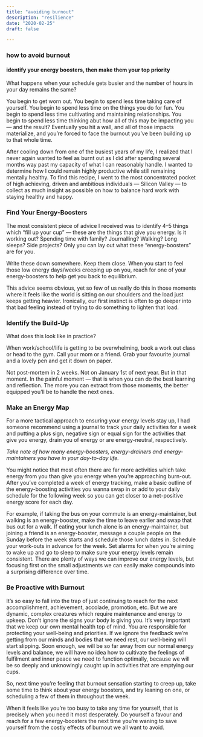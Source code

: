 ```yaml
---
title: "avoiding burnout"
description: "resilience"
date: "2020-02-25"
draft: false

---
```

### how to avoid burnout
#### identify your energy boosters, then make them your top priority

What happens when your schedule gets busier and the number of hours in your day remains the same?

You begin to get worn out. You begin to spend less time taking care of yourself. You begin to spend less time on the things you do for fun. You begin to spend less time cultivating and maintaining relationships. You begin to spend less time thinking abut how all of this may be impacting you — and the result? Eventually you hit a wall, and all of those impacts materialize, and you’re forced to face the burnout you’ve been building up to that whole time.

After cooling down from one of the busiest years of my life, I realized that I never again wanted to feel as burnt out as I did after spending several months way past my capacity of what I can reasonably handle. I wanted to determine how I could remain highly productive while still remaining mentally healthy. To find this recipe, I went to the most concentrated pocket of high achieving, driven and ambitious individuals — Silicon Valley — to collect as much insight as possible on how to balance hard work with staying healthy and happy.

### Find Your Energy-Boosters
The most consistent piece of advice I received was to identify 4–5 things which “fill up your cup” — these are the things that give you energy. Is it working out? Spending time with family? Journalling? Walking? Long sleeps? Side projects? Only you can lay out what these “energy-boosters” are for you.

Write these down somewhere. Keep them close. When you start to feel those low energy days/weeks creeping up on you, reach for one of your energy-boosters to help get you back to equilibrium.

This advice seems obvious, yet so few of us really do this in those moments where it feels like the world is sitting on our shoulders and the load just keeps getting heavier. Ironically, our first instinct is often to go deeper into that bad feeling instead of trying to do something to lighten that load.

### Identify the Build-Up
What does this look like in practice?

When work/school/life is getting to be overwhelming, book a work out class or head to the gym. Call your mom or a friend. Grab your favourite journal and a lovely pen and get it down on paper.

Not post-mortem in 2 weeks. Not on January 1st of next year. But in that moment. In the painful moment — that is when you can do the best learning and reflection. The more you can extract from those moments, the better equipped you’ll be to handle the next ones.

### Make an Energy Map
For a more tactical approach to ensuring your energy levels stay up, I had someone recommend using a journal to track your daily activities for a week and putting a plus sign, negative sign or equal sign for the activities that give you energy, drain you of energy or are energy-neutral, respectively.

_Take note of how many energy-boosters, energy-drainers and energy-maintainers you have in your day-to-day life._

You might notice that most often there are far more activities which take energy from you than give you energy when you’re approaching burn-out. After you’ve completed a week of energy tracking, make a basic outline of the energy-boosting activities you wanna swap in or add to your daily schedule for the following week so you can get closer to a net-positive energy score for each day.

For example, if taking the bus on your commute is an energy-maintainer, but walking is an energy-booster, make the time to leave earlier and swap that bus out for a walk. If eating your lunch alone is an energy-maintainer, but joining a friend is an energy-booster, message a couple people on the Sunday before the week starts and schedule those lunch dates in. Schedule your work-outs in advance for the week. Set alarms for when you’re aiming to wake up and go to sleep to make sure your energy levels remain consistent. There are plenty of ways we can improve our energy levels, but focusing first on the small adjustments we can easily make compounds into a surprising difference over time.

### Be Proactive with Burnout
It’s so easy to fall into the trap of just continuing to reach for the next accomplishment, achievement, accolade, promotion, etc. But we are dynamic, complex creatures which require maintenance and energy to upkeep. Don’t ignore the signs your body is giving you. It’s very important that we keep our own mental health top of mind. You are responsible for protecting your well-being and priorities. If we ignore the feedback we’re getting from our minds and bodies that we need rest, our well-being will start slipping. Soon enough, we will be so far away from our normal energy levels and balance, we will have no idea how to cultivate the feelings of fulfilment and inner peace we need to function optimally, because we will be so deeply and unknowingly caught up in activities that are emptying our cups.

So, next time you’re feeling that burnout sensation starting to creep up, take some time to think about your energy boosters, and try leaning on one, or scheduling a few of them in throughout the week.

When it feels like you’re too busy to take any time for yourself, that is precisely when you need it most desperately. Do yourself a favour and reach for a few energy-boosters the next time you’re waning to save yourself from the costly effects of burnout we all want to avoid.